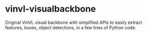 # vinvl-visualbackbone
Original VinVL visual backbone with simplified APIs to easily extract features, boxes, object detections, in a few lines of Python code.
